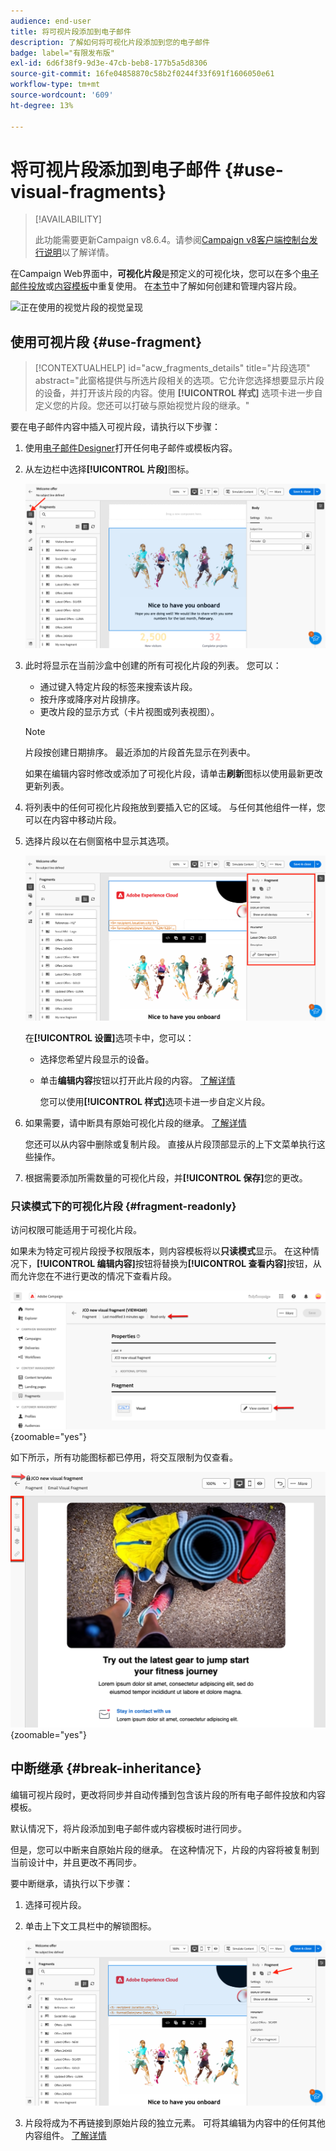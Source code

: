 ```yaml
---
audience: end-user
title: 将可视片段添加到电子邮件
description: 了解如何将可视化片段添加到您的电子邮件
badge: label="有限发布版"
exl-id: 6d6f38f9-9d3e-47cb-beb8-177b5a5d8306
source-git-commit: 16fe04858870c58b2f0244f33f691f1606050e61
workflow-type: tm+mt
source-wordcount: '609'
ht-degree: 13%

---
```


# 将可视片段添加到电子邮件 {#use-visual-fragments}

>[!AVAILABILITY]
>
>此功能需要更新Campaign v8.6.4。请参阅[Campaign v8客户端控制台发行说明](https://experienceleague.adobe.com/zh-hans/docs/campaign/campaign-v8/releases/release-notes)以了解详情。

在Campaign Web界面中，**可视化片段**&#x200B;是预定义的可视化块，您可以在多个[电子邮件投放](../email/get-started-email-designer.md)或[内容模板](../content/use-email-templates.md)中重复使用。 在[本节](fragments.md)中了解如何创建和管理内容片段。

![正在使用的视觉片段的视觉呈现](assets/do-not-localize/fragments.gif)

## 使用可视片段 {#use-fragment}

>[!CONTEXTUALHELP]
>id="acw_fragments_details"
>title="片段选项"
>abstract="此窗格提供与所选片段相关的选项。它允许您选择想要显示片段的设备，并打开该片段的内容。使用 **[!UICONTROL 样式]** 选项卡进一步自定义您的片段。您还可以打破与原始视觉片段的继承。"

<!-- pas vu dans l'UI-->

要在电子邮件内容中插入可视片段，请执行以下步骤：

1. 使用[电子邮件Designer](../email/get-started-email-designer.md)打开任何电子邮件或模板内容。

1. 从左边栏中选择&#x200B;**[!UICONTROL 片段]**&#x200B;图标。

   ![在电子邮件Designer界面中显示片段图标的屏幕截图](assets/fragments-in-designer.png)

1. 此时将显示在当前沙盒中创建的所有可视化片段的列表。 您可以：

   * 通过键入特定片段的标签来搜索该片段。
   * 按升序或降序对片段排序。
   * 更改片段的显示方式（卡片视图或列表视图）。

   >[!NOTE]
   >
   >片段按创建日期排序。 最近添加的片段首先显示在列表中。

   如果在编辑内容时修改或添加了可视化片段，请单击&#x200B;**刷新**&#x200B;图标以使用最新更改更新列表。

1. 将列表中的任何可视化片段拖放到要插入它的区域。 与任何其他组件一样，您可以在内容中移动片段。

1. 选择片段以在右侧窗格中显示其选项。

   ![在右窗格中显示片段选项的屏幕快照](assets/fragment-right-pane.png)

   在&#x200B;**[!UICONTROL 设置]**&#x200B;选项卡中，您可以：

   * 选择您希望片段显示的设备。
   * 单击&#x200B;**编辑内容**&#x200B;按钮以打开此片段的内容。 [了解详情](../content/fragments.md#edit-fragments)

     您可以使用&#x200B;**[!UICONTROL 样式]**&#x200B;选项卡进一步自定义片段。

1. 如果需要，请中断具有原始可视化片段的继承。 [了解详情](#break-inheritance)

   您还可以从内容中删除或复制片段。 直接从片段顶部显示的上下文菜单执行这些操作。

1. 根据需要添加所需数量的可视化片段，并&#x200B;**[!UICONTROL 保存]**&#x200B;您的更改。

### 只读模式下的可视化片段 {#fragment-readonly}

访问权限可能适用于可视化片段。

如果未为特定可视片段授予权限版本，则内容模板将以&#x200B;**只读模式**&#x200B;显示。 在这种情况下，**[!UICONTROL 编辑内容]**&#x200B;按钮将替换为&#x200B;**[!UICONTROL 查看内容]**&#x200B;按钮，从而允许您在不进行更改的情况下查看片段。

![在只读模式下显示可视化片段的屏幕截图](assets/fragment-readonly.png){zoomable="yes"}

如下所示，所有功能图标都已停用，将交互限制为仅查看。

![在只读模式下显示已停用功能图标的屏幕截图](assets/fragment-readonly-view.png){zoomable="yes"}

## 中断继承 {#break-inheritance}

编辑可视片段时，更改将同步并自动传播到包含该片段的所有电子邮件投放和内容模板。

默认情况下，将片段添加到电子邮件或内容模板时进行同步。

但是，您可以中断来自原始片段的继承。 在这种情况下，片段的内容将被复制到当前设计中，并且更改不再同步。

要中断继承，请执行以下步骤：

1. 选择可视片段。

1. 单击上下文工具栏中的解锁图标。

   ![显示解锁图标以中断继承的屏幕截图](assets/fragment-break-inheritance.png)

1. 片段将成为不再链接到原始片段的独立元素。 可将其编辑为内容中的任何其他内容组件。 [了解详情](../email/content-components.md)